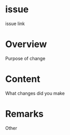 # issue
issue link

# Overview
Purpose of change

# Content
What changes did you make

# Remarks
Other

